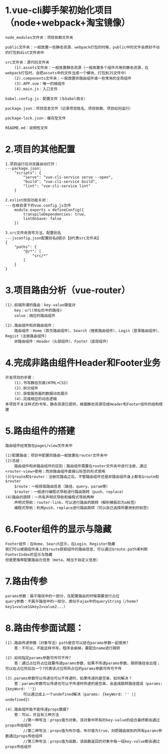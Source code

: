 # 1.vue-cli脚手架初始化项目（node+webpack+淘宝镜像）

    node_modules文件夹：项目依赖文件夹

    public文件夹：一般放置一些静态资源，webpack打包的时候，public中的文件会原封不动的打包到dist文件夹中

    src文件夹：源代码文件夹
        (1).assets文件夹：一般放置静态资源（一般放置多个组件共用的静态资源，在webpack打包时，会把assets中的文件当成一个模块，打包到JS文件中）
        (2).components文件夹：一般放置非路由组件或一些常用的全局组件
        (3).APP.vue：唯一的根组件
        (4).main.js：入口文件
    
    babel.config.js：配置文件（与babel相关）

    package.json：项目信息文件（记录项目姓名、项目依赖、项目如何运行）

    package-lock.json：缓存型文件

    README.md：说明性文件

# 2.项目的其他配置

    1.项目运行后浏览器自动打开：
    ---package.json:
        "scripts": {
            "serve": "vue-cli-service serve --open",
            "build": "vue-cli-service build",
            "lint": "vue-cli-service lint"
        }

    2.eslint校验功能关闭：
    ---在根目录下的vue.config.js文件
        module.exports = defineConfig({
            transpileDependencies: true,
            lintOnSave: false
        })

    3.src文件夹简写方法，配置别名
    ---jsconfig.json配置别名@提示【@代表src文件夹】
    {
        "paths": {
            "@/*": [
                "src/*"
            ]
        }
    }

# 3.项目路由分析（vue-router）
    
    (1).前端所谓的路由：key-value键值对
        key：url(地址栏中的路径)
        value：相应的路由组件
    
    (2).路由组件和非路由组件：
        路由组件：Home（首页路由组件）、Search（搜索路由组件）、Login（登录路由组件）、Regist（注册路由组件）
        非路由组件：Header（头部组件）、Footer（底部组件）

# 4.完成非路由组件Header和Footer业务

    开发项目的步骤：
        (1).书写静态页面(HTML+CSS)
        (2).拆分组件
        (3).获取服务器的数据动态展示
        (4).完成相应的动态逻辑
    本项目不关注样式的书写，静态资源已提供，根据静态资源完成Header和Footer组件的结构搭建

# 5.路由组件的搭建

    路由组件经常放在pages/view文件夹中

    (1)配置路由：项目中配置的路由一般放置在router文件夹中
    (2)总结：
        路由组件和非路由组件的区别：路由组件需要在router文件夹中进行注册，通过<router-view>使用；而非路由组件直接以标签的形式使用
    (3)$route和$router：注册完路由之后，不管路由组件还是非路由组件身上都有$route和$router
        $route：一般获取路由信息（路径、query、param等）
        $router：一般进行编程式导航进行路由跳转（push、replace）
    (4)路由的跳转：一共有声明式导航和编程式导航两种
        声明式导航：router-link，可以进行路由的跳转（解析模板后为a标签）
        编程式导航：利用push、replace进行路由跳转（可以自己选择所要用到的标签）

# 6.Footer组件的显示与隐藏

    Footer组件：在Home、Search显示，在Login、Register隐藏
    我们可以根据组件身上的$route获取组件的路由信息，可以通过$route.path来判断FooterIndex的显示与隐藏
    但是更推荐配置路由元信息（meta，相当于自定义信息）

# 7.路由传参

    params参数：属于路径中的一部分，在配置路由的时候需要进行占位
    query参数：不属于路径中的一部分，类似于ajax中的queryString（/home?key1=value1&key2=value2...）

# 8.路由传参面试题：
    (1).路由传递参数（对象写法）path是否可以结合params参数一起使用?
        答：不可以，不能这样书写，程序会崩掉，要配合name进行跳转

    (2).如何指定params参数可传可不传? 
        答：通过占位符占位就要传递params参数，如果不传递params参数，跳转路径会出错；可以在占位符后加一个?代表该占位符所占位的params参数可传可不传

    (3).params参数可以传递也可以不传递时，如果传递的是空串，如何解决？
        答：params参数可以传递也可以不传递时传递的是空串，会造成跳转路径错误（params: {keyWord: ''}）
            可以通过或上一个undefined解决（params: {keyWord: '' || undefined}）

    (4).路由组件能不能传递props数据?
        答：可以，并且有三种方法
            //第一种写法：props值为对象，该对象中所有的key-value的组合最终都会通过props传给组件
            //第二种写法：props值为布尔值，布尔值为true，则把路由收到的所有params参数通过props传给组件
            //第三种写法：props值为函数，该函数返回的对象中每一组key-value都会通过props传给组件